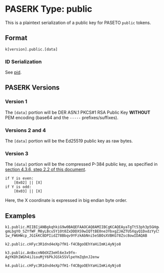 # PASERK Type: public

This is a plaintext serialization of a public key for PASETO `public` tokens.

## Format

    k[version].public.[data]

### ID Serialization

See [pid](pid.md).

## PASERK Versions

### Version 1

The `[data]` portion will be DER ASN.1 PKCS#1 RSA Public Key
**WITHOUT** PEM encoding (base64 and the `-----` prefixes/suffixes).

### Versions 2 and 4

The `[data]` portion will be the Ed25519 public key as raw bytes.

### Version 3

The `[data]` portion will be the compressed P-384 public key, as specified in
[section 4.3.6, step 2.2 of this document](https://citeseerx.ist.psu.edu/viewdoc/download?doi=10.1.1.202.2977&rep=rep1&type=pdf).

```
if Y is even:
    [0x02] || [X]
if Y is odd:
    [0x03] || [X]
```

Here, the X coordinate is expressed in big endian byte order.

## Examples

```
k1.public.MIIBIjANBgkqhkiG9w0BAQEFAAOCAQ8AMIIBCgKCAQEAyaTgTt53ph3p5GHgwoGWwz5hRfWXSQA08NCOwe0FEgALWos9GCjNFCd723nCHxBtN1qd74MSh_uN88JPIbwxKheDp4kxo4YMN5trPaF0e9G6Bj1N02HnanxFLW-gmLbgYO_SZYfWF_M8yLBcu5Y1Ot0ZxDDDXS9wIQTtBE0ne3YbxgZJAZTU5XqyQ1DxdzYyC5lF6yBaR5UQtCYTnXAApVRuUI2Sd6L1E2vl9bSBumZ5IpNxkRnAwIMjeTJB_0AIELh0mE5vwdihOCbdV6alUyhKC1-1w_FW6HWcp_JG1kKC8DPIidZ78Bbqv9YFzkAbNni5eSBOsXVBKG78Zsc8owIDAQAB
``` 

```
k2.public.cHFyc3R1dnd4eXp7fH1-f4CBgoOEhYaHiImKi4yNjo8
```

```
k3.public.AnBxcnN0dXZ3eHl6e3x9fn-AgYKDhIWGh4iJiouMjY6PkJGSk5SVlpeYmZqbnJ2enw
```

```
k4.public.cHFyc3R1dnd4eXp7fH1-f4CBgoOEhYaHiImKi4yNjo8
```
